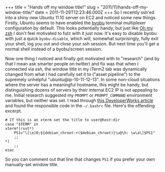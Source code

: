 +++
title = "Hands off my window title!"
slug = "2011/11/hands-off-my-window-title/"
date = 2011-11-29T12:23:46.000Z
+++
So I recently ssh'ed into a shiny new Ubuntu 11.10 server on EC2 and noticed some new things.  Firstly, Ubuntu seems to have enabled the [byobu](https://help.ubuntu.com/11.10/serverguide/C/byobu.html) terminal multiplexer configuration by default.  This looks potentially handy, but just like [Oh my zsh](https://github.com/robbyrussell/oh-my-zsh) I don't feel motivated to futz with it just now.  It's easy to disable byobu with just a quick <code>byobu-disable</code>, which will, somewhat surprisingly, fully exit your shell, log you out and close your ssh session.  But next time you'll get a normal shell instead of a byobu/screen session.

Now one thing I noticed and finally got motivated with to "research" (and by that I mean ask smarter people on twitter) and fix was that when I connected via ssh, the window title in my iTerm2 tab was dynamically changed from what I had carefully set it to ("asset pipeline") to the supremely unhelpful "ubuntu@ip-10-11-12-13".  In some non-cloud situations where the server has a meaningful hostname, this might be handy, but distinguishing dozens of servers by their internal EC2 IP is not appealing to me.  Initial research suggested my <code>PROMPT</code> or <code>PROMPT_COMMAND</code> environment variables, but neither was set.  I read through [this DeveloperWorks article](http://www.ibm.com/developerworks/linux/library/l-tip-prompt/) and found the responsible code in the <code>~/.bashrc</code> file.  Here's the offending excerpt.

    # If this is an xterm set the title to user@host:dir
    case "$TERM" in
    xterm*|rxvt*)
        PS1="\[\e]0;${debian_chroot:+($debian_chroot)}\u@\h: \w\a\]$PS1"
        ;;
    *)
        ;;
    esac

So you can comment out that line that changes <code>PS1</code> if you prefer your own manually-set window title.